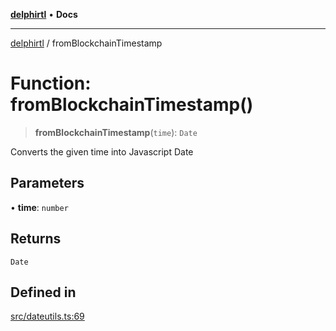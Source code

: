 [**delphirtl**](../README.md) • **Docs**

***

[delphirtl](../globals.md) / fromBlockchainTimestamp

# Function: fromBlockchainTimestamp()

> **fromBlockchainTimestamp**(`time`): `Date`

Converts the given time into Javascript Date

## Parameters

• **time**: `number`

## Returns

`Date`

## Defined in

[src/dateutils.ts:69](https://github.com/chuacw/delphirtl/blob/81e46ed8e71de73f45f9b80059b720517cfde254/src/dateutils.ts#L69)
